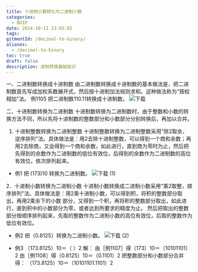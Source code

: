 ```yaml
---
title: 十进制小数转化为二进制小数
categories:
  - NOIP
date: 2014-10-11 23:02:02
tags:
gitmentId: /decimal-to-binary/
aliases: 
  - /decimal-to-binary
toc: true
draft: false
description: 进制转换基础知识
---
```


一、二进制数转换成十进制数 由二进制数转换成十进制数的基本做法是，把二进制数首先写成加权系数展开式，然后按十进制加法规则求和。这种做法称为"按权相加"法。 例1105 把二进制数110.11转换成十进制数。
![下载](https://cdn.jsdelivr.net/npm/hackerchai@0.3.0/blog/images/2014/10/decimal-to-binary-1.webp)

二、十进制数转换为二进制数 十进制数转换为二进制数时，由于整数和小数的转换方法不同，所以先将十进制数的整数部分和小数部分分别转换后，再加以合并。

1. 十进制整数转换为二进制整数 十进制整数转换为二进制整数采用"除2取余，逆序排列"法。具体做法是：用2去除十进制整数，可以得到一个商和余数；再用2去除商，又会得到一个商和余数，如此进行，直到商为零时为止，然后把先得到的余数作为二进制数的低位有效位，后得到的余数作为二进制数的高位有效位，依次排列起来。
- 例1 把 (173)10 转换为二进制数。 
![下载 (1)](https://cdn.jsdelivr.net/npm/hackerchai@0.3.0/blog/images/2014/10/decimal-to-binary-2.webp)

2．十进制小数转换为二进制小数 十进制小数转换成二进制小数采用"乘2取整，顺序排列"法。具体做法是：用2乘十进制小数，可以得到积，将积的整数部分取出，再用2乘余下的小数 部分，又得到一个积，再将积的整数部分取出，如此进行，直到积中的小数部分为零，或者达到所要求的精度为止。 然后把取出的整数部分按顺序排列起来，先取的整数作为二进制小数的高位有效位，后取的整数作为低位有效位。 

- 例2 把（0.8125）转换为二进制小数。 
![下载 (2)](https://cdn.jsdelivr.net/npm/hackerchai@0.3.0/blog/images/2014/10/decimal-to-binary-3.webp)

- 例3 （173.8125）10＝（ ）2 
解： 由［例1107］得（173）10＝（10101101）2 由［例1108］得（0.8125）10＝（0.1101）2 把整数部分和小数部分合并得： （173.8125）10＝（10101101.1101）2